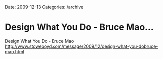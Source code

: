 Date: 2009-12-13
Categories: /archive

# Design What You Do - Bruce Mao...

Design What You Do - Bruce Mao <a href="http://www.stoweboyd.com/message/2009/12/design-what-you-dobruce-mao.html" rel="nofollow">http://www.stoweboyd.com/message/2009/12/design-what-you-dobruce-mao.html</a>
